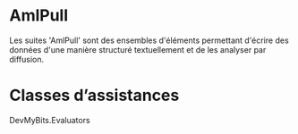 # AmlPull
Les suites 'AmlPull' sont des ensembles d'éléments permettant d'écrire des données d'une manière structuré textuellement et de les analyser par diffusion.

# Classes d’assistances
DevMyBits.Evaluators